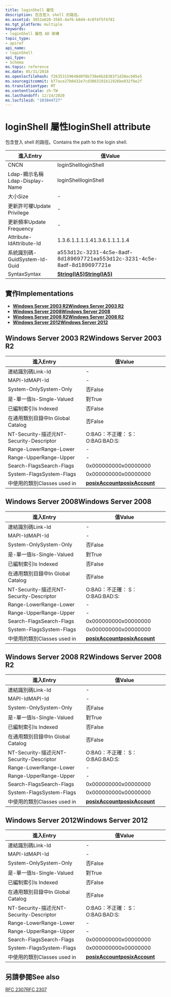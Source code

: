 ```yaml
---
title: loginShell 屬性
description: 包含登入 shell 的路徑。
ms.assetid: 3052a028-3565-4af6-b8d4-4c0f4f5f4781
ms.tgt_platform: multiple
keywords:
- loginShell 屬性 AD 架構
topic_type:
- apiref
api_name:
- loginShell
api_type:
- Schema
ms.topic: reference
ms.date: 05/31/2018
ms.openlocfilehash: f26353159648d0f8b738e6b28383f1d38ecb05e5
ms.sourcegitcommit: b77ace27b0432e7cd3863191b11926be032fbe2f
ms.translationtype: MT
ms.contentlocale: zh-TW
ms.lasthandoff: 12/14/2020
ms.locfileid: "103844727"
---
```

# <a name="loginshell-attribute"></a><span data-ttu-id="0a367-104">loginShell 屬性</span><span class="sxs-lookup"><span data-stu-id="0a367-104">loginShell attribute</span></span>

<span data-ttu-id="0a367-105">包含登入 shell 的路徑。</span><span class="sxs-lookup"><span data-stu-id="0a367-105">Contains the path to the login shell.</span></span>



| <span data-ttu-id="0a367-106">進入</span><span class="sxs-lookup"><span data-stu-id="0a367-106">Entry</span></span> | <span data-ttu-id="0a367-107">值</span><span class="sxs-lookup"><span data-stu-id="0a367-107">Value</span></span> |
|-------------------|--------------------------------------|
| <span data-ttu-id="0a367-108">CN</span><span class="sxs-lookup"><span data-stu-id="0a367-108">CN</span></span>                | <span data-ttu-id="0a367-109">loginShell</span><span class="sxs-lookup"><span data-stu-id="0a367-109">loginShell</span></span>                           |
| <span data-ttu-id="0a367-110">Ldap-顯示名稱</span><span class="sxs-lookup"><span data-stu-id="0a367-110">Ldap-Display-Name</span></span> | <span data-ttu-id="0a367-111">loginShell</span><span class="sxs-lookup"><span data-stu-id="0a367-111">loginShell</span></span>                           |
| <span data-ttu-id="0a367-112">大小</span><span class="sxs-lookup"><span data-stu-id="0a367-112">Size</span></span>              | \-                                   |
| <span data-ttu-id="0a367-113">更新許可權</span><span class="sxs-lookup"><span data-stu-id="0a367-113">Update Privilege</span></span>  | \-                                   |
| <span data-ttu-id="0a367-114">更新頻率</span><span class="sxs-lookup"><span data-stu-id="0a367-114">Update Frequency</span></span>  | \-                                   |
| <span data-ttu-id="0a367-115">Attribute-Id</span><span class="sxs-lookup"><span data-stu-id="0a367-115">Attribute-Id</span></span>      | <span data-ttu-id="0a367-116">1.3.6.1.1.1.1.4</span><span class="sxs-lookup"><span data-stu-id="0a367-116">1.3.6.1.1.1.1.4</span></span>                      |
| <span data-ttu-id="0a367-117">系統識別碼-Guid</span><span class="sxs-lookup"><span data-stu-id="0a367-117">System-Id-Guid</span></span>    | <span data-ttu-id="0a367-118">a553d12c-3231-4c5e-8adf-8d189697721e</span><span class="sxs-lookup"><span data-stu-id="0a367-118">a553d12c-3231-4c5e-8adf-8d189697721e</span></span> |
| <span data-ttu-id="0a367-119">Syntax</span><span class="sxs-lookup"><span data-stu-id="0a367-119">Syntax</span></span>            | [<span data-ttu-id="0a367-120">**String(IA5)**</span><span class="sxs-lookup"><span data-stu-id="0a367-120">**String(IA5)**</span></span>](s-string-ia5.md)  |



## <a name="implementations"></a><span data-ttu-id="0a367-121">實作</span><span class="sxs-lookup"><span data-stu-id="0a367-121">Implementations</span></span>

-   [<span data-ttu-id="0a367-122">**Windows Server 2003 R2**</span><span class="sxs-lookup"><span data-stu-id="0a367-122">**Windows Server 2003 R2**</span></span>](#windows-server-2003-r2)
-   [<span data-ttu-id="0a367-123">**Windows Server 2008**</span><span class="sxs-lookup"><span data-stu-id="0a367-123">**Windows Server 2008**</span></span>](#windows-server-2008)
-   [<span data-ttu-id="0a367-124">**Windows Server 2008 R2**</span><span class="sxs-lookup"><span data-stu-id="0a367-124">**Windows Server 2008 R2**</span></span>](#windows-server-2008-r2)
-   [<span data-ttu-id="0a367-125">**Windows Server 2012**</span><span class="sxs-lookup"><span data-stu-id="0a367-125">**Windows Server 2012**</span></span>](#windows-server-2012)

## <a name="windows-server-2003-r2"></a><span data-ttu-id="0a367-126">Windows Server 2003 R2</span><span class="sxs-lookup"><span data-stu-id="0a367-126">Windows Server 2003 R2</span></span>



| <span data-ttu-id="0a367-127">進入</span><span class="sxs-lookup"><span data-stu-id="0a367-127">Entry</span></span> | <span data-ttu-id="0a367-128">值</span><span class="sxs-lookup"><span data-stu-id="0a367-128">Value</span></span> |
|------------------------|---------------------------------------------------|
| <span data-ttu-id="0a367-129">連結識別碼</span><span class="sxs-lookup"><span data-stu-id="0a367-129">Link-Id</span></span>                | \-                                                |
| <span data-ttu-id="0a367-130">MAPI-Id</span><span class="sxs-lookup"><span data-stu-id="0a367-130">MAPI-Id</span></span>                | \-                                                |
| <span data-ttu-id="0a367-131">System-Only</span><span class="sxs-lookup"><span data-stu-id="0a367-131">System-Only</span></span>            | <span data-ttu-id="0a367-132">否</span><span class="sxs-lookup"><span data-stu-id="0a367-132">False</span></span>                                             |
| <span data-ttu-id="0a367-133">是-單一值</span><span class="sxs-lookup"><span data-stu-id="0a367-133">Is-Single-Valued</span></span>       | <span data-ttu-id="0a367-134">對</span><span class="sxs-lookup"><span data-stu-id="0a367-134">True</span></span>                                              |
| <span data-ttu-id="0a367-135">已編制索引</span><span class="sxs-lookup"><span data-stu-id="0a367-135">Is Indexed</span></span>             | <span data-ttu-id="0a367-136">否</span><span class="sxs-lookup"><span data-stu-id="0a367-136">False</span></span>                                             |
| <span data-ttu-id="0a367-137">在通用類別目錄中</span><span class="sxs-lookup"><span data-stu-id="0a367-137">In Global Catalog</span></span>      | <span data-ttu-id="0a367-138">否</span><span class="sxs-lookup"><span data-stu-id="0a367-138">False</span></span>                                             |
| <span data-ttu-id="0a367-139">NT-Security-描述元</span><span class="sxs-lookup"><span data-stu-id="0a367-139">NT-Security-Descriptor</span></span> | <span data-ttu-id="0a367-140">O:BAG：不正確： S：</span><span class="sxs-lookup"><span data-stu-id="0a367-140">O:BAG:BAD:S:</span></span>                                      |
| <span data-ttu-id="0a367-141">Range-Lower</span><span class="sxs-lookup"><span data-stu-id="0a367-141">Range-Lower</span></span>            | \-                                                |
| <span data-ttu-id="0a367-142">Range-Upper</span><span class="sxs-lookup"><span data-stu-id="0a367-142">Range-Upper</span></span>            | \-                                                |
| <span data-ttu-id="0a367-143">Search-Flags</span><span class="sxs-lookup"><span data-stu-id="0a367-143">Search-Flags</span></span>           | <span data-ttu-id="0a367-144">0x00000000</span><span class="sxs-lookup"><span data-stu-id="0a367-144">0x00000000</span></span>                                        |
| <span data-ttu-id="0a367-145">System-Flags</span><span class="sxs-lookup"><span data-stu-id="0a367-145">System-Flags</span></span>           | <span data-ttu-id="0a367-146">0x00000000</span><span class="sxs-lookup"><span data-stu-id="0a367-146">0x00000000</span></span>                                        |
| <span data-ttu-id="0a367-147">中使用的類別</span><span class="sxs-lookup"><span data-stu-id="0a367-147">Classes used in</span></span>        | [<span data-ttu-id="0a367-148">**posixAccount**</span><span class="sxs-lookup"><span data-stu-id="0a367-148">**posixAccount**</span></span>](c-posixaccount.md)<br/> |



## <a name="windows-server-2008"></a><span data-ttu-id="0a367-149">Windows Server 2008</span><span class="sxs-lookup"><span data-stu-id="0a367-149">Windows Server 2008</span></span>



| <span data-ttu-id="0a367-150">進入</span><span class="sxs-lookup"><span data-stu-id="0a367-150">Entry</span></span> | <span data-ttu-id="0a367-151">值</span><span class="sxs-lookup"><span data-stu-id="0a367-151">Value</span></span> |
|------------------------|---------------------------------------------------|
| <span data-ttu-id="0a367-152">連結識別碼</span><span class="sxs-lookup"><span data-stu-id="0a367-152">Link-Id</span></span>                | \-                                                |
| <span data-ttu-id="0a367-153">MAPI-Id</span><span class="sxs-lookup"><span data-stu-id="0a367-153">MAPI-Id</span></span>                | \-                                                |
| <span data-ttu-id="0a367-154">System-Only</span><span class="sxs-lookup"><span data-stu-id="0a367-154">System-Only</span></span>            | <span data-ttu-id="0a367-155">否</span><span class="sxs-lookup"><span data-stu-id="0a367-155">False</span></span>                                             |
| <span data-ttu-id="0a367-156">是-單一值</span><span class="sxs-lookup"><span data-stu-id="0a367-156">Is-Single-Valued</span></span>       | <span data-ttu-id="0a367-157">對</span><span class="sxs-lookup"><span data-stu-id="0a367-157">True</span></span>                                              |
| <span data-ttu-id="0a367-158">已編制索引</span><span class="sxs-lookup"><span data-stu-id="0a367-158">Is Indexed</span></span>             | <span data-ttu-id="0a367-159">否</span><span class="sxs-lookup"><span data-stu-id="0a367-159">False</span></span>                                             |
| <span data-ttu-id="0a367-160">在通用類別目錄中</span><span class="sxs-lookup"><span data-stu-id="0a367-160">In Global Catalog</span></span>      | <span data-ttu-id="0a367-161">否</span><span class="sxs-lookup"><span data-stu-id="0a367-161">False</span></span>                                             |
| <span data-ttu-id="0a367-162">NT-Security-描述元</span><span class="sxs-lookup"><span data-stu-id="0a367-162">NT-Security-Descriptor</span></span> | <span data-ttu-id="0a367-163">O:BAG：不正確： S：</span><span class="sxs-lookup"><span data-stu-id="0a367-163">O:BAG:BAD:S:</span></span>                                      |
| <span data-ttu-id="0a367-164">Range-Lower</span><span class="sxs-lookup"><span data-stu-id="0a367-164">Range-Lower</span></span>            | \-                                                |
| <span data-ttu-id="0a367-165">Range-Upper</span><span class="sxs-lookup"><span data-stu-id="0a367-165">Range-Upper</span></span>            | \-                                                |
| <span data-ttu-id="0a367-166">Search-Flags</span><span class="sxs-lookup"><span data-stu-id="0a367-166">Search-Flags</span></span>           | <span data-ttu-id="0a367-167">0x00000000</span><span class="sxs-lookup"><span data-stu-id="0a367-167">0x00000000</span></span>                                        |
| <span data-ttu-id="0a367-168">System-Flags</span><span class="sxs-lookup"><span data-stu-id="0a367-168">System-Flags</span></span>           | <span data-ttu-id="0a367-169">0x00000000</span><span class="sxs-lookup"><span data-stu-id="0a367-169">0x00000000</span></span>                                        |
| <span data-ttu-id="0a367-170">中使用的類別</span><span class="sxs-lookup"><span data-stu-id="0a367-170">Classes used in</span></span>        | [<span data-ttu-id="0a367-171">**posixAccount**</span><span class="sxs-lookup"><span data-stu-id="0a367-171">**posixAccount**</span></span>](c-posixaccount.md)<br/> |



## <a name="windows-server-2008-r2"></a><span data-ttu-id="0a367-172">Windows Server 2008 R2</span><span class="sxs-lookup"><span data-stu-id="0a367-172">Windows Server 2008 R2</span></span>



| <span data-ttu-id="0a367-173">進入</span><span class="sxs-lookup"><span data-stu-id="0a367-173">Entry</span></span> | <span data-ttu-id="0a367-174">值</span><span class="sxs-lookup"><span data-stu-id="0a367-174">Value</span></span> |
|------------------------|---------------------------------------------------|
| <span data-ttu-id="0a367-175">連結識別碼</span><span class="sxs-lookup"><span data-stu-id="0a367-175">Link-Id</span></span>                | \-                                                |
| <span data-ttu-id="0a367-176">MAPI-Id</span><span class="sxs-lookup"><span data-stu-id="0a367-176">MAPI-Id</span></span>                | \-                                                |
| <span data-ttu-id="0a367-177">System-Only</span><span class="sxs-lookup"><span data-stu-id="0a367-177">System-Only</span></span>            | <span data-ttu-id="0a367-178">否</span><span class="sxs-lookup"><span data-stu-id="0a367-178">False</span></span>                                             |
| <span data-ttu-id="0a367-179">是-單一值</span><span class="sxs-lookup"><span data-stu-id="0a367-179">Is-Single-Valued</span></span>       | <span data-ttu-id="0a367-180">對</span><span class="sxs-lookup"><span data-stu-id="0a367-180">True</span></span>                                              |
| <span data-ttu-id="0a367-181">已編制索引</span><span class="sxs-lookup"><span data-stu-id="0a367-181">Is Indexed</span></span>             | <span data-ttu-id="0a367-182">否</span><span class="sxs-lookup"><span data-stu-id="0a367-182">False</span></span>                                             |
| <span data-ttu-id="0a367-183">在通用類別目錄中</span><span class="sxs-lookup"><span data-stu-id="0a367-183">In Global Catalog</span></span>      | <span data-ttu-id="0a367-184">否</span><span class="sxs-lookup"><span data-stu-id="0a367-184">False</span></span>                                             |
| <span data-ttu-id="0a367-185">NT-Security-描述元</span><span class="sxs-lookup"><span data-stu-id="0a367-185">NT-Security-Descriptor</span></span> | <span data-ttu-id="0a367-186">O:BAG：不正確： S：</span><span class="sxs-lookup"><span data-stu-id="0a367-186">O:BAG:BAD:S:</span></span>                                      |
| <span data-ttu-id="0a367-187">Range-Lower</span><span class="sxs-lookup"><span data-stu-id="0a367-187">Range-Lower</span></span>            | \-                                                |
| <span data-ttu-id="0a367-188">Range-Upper</span><span class="sxs-lookup"><span data-stu-id="0a367-188">Range-Upper</span></span>            | \-                                                |
| <span data-ttu-id="0a367-189">Search-Flags</span><span class="sxs-lookup"><span data-stu-id="0a367-189">Search-Flags</span></span>           | <span data-ttu-id="0a367-190">0x00000000</span><span class="sxs-lookup"><span data-stu-id="0a367-190">0x00000000</span></span>                                        |
| <span data-ttu-id="0a367-191">System-Flags</span><span class="sxs-lookup"><span data-stu-id="0a367-191">System-Flags</span></span>           | <span data-ttu-id="0a367-192">0x00000000</span><span class="sxs-lookup"><span data-stu-id="0a367-192">0x00000000</span></span>                                        |
| <span data-ttu-id="0a367-193">中使用的類別</span><span class="sxs-lookup"><span data-stu-id="0a367-193">Classes used in</span></span>        | [<span data-ttu-id="0a367-194">**posixAccount**</span><span class="sxs-lookup"><span data-stu-id="0a367-194">**posixAccount**</span></span>](c-posixaccount.md)<br/> |



## <a name="windows-server-2012"></a><span data-ttu-id="0a367-195">Windows Server 2012</span><span class="sxs-lookup"><span data-stu-id="0a367-195">Windows Server 2012</span></span>



| <span data-ttu-id="0a367-196">進入</span><span class="sxs-lookup"><span data-stu-id="0a367-196">Entry</span></span> | <span data-ttu-id="0a367-197">值</span><span class="sxs-lookup"><span data-stu-id="0a367-197">Value</span></span> |
|------------------------|---------------------------------------------------|
| <span data-ttu-id="0a367-198">連結識別碼</span><span class="sxs-lookup"><span data-stu-id="0a367-198">Link-Id</span></span>                | \-                                                |
| <span data-ttu-id="0a367-199">MAPI-Id</span><span class="sxs-lookup"><span data-stu-id="0a367-199">MAPI-Id</span></span>                | \-                                                |
| <span data-ttu-id="0a367-200">System-Only</span><span class="sxs-lookup"><span data-stu-id="0a367-200">System-Only</span></span>            | <span data-ttu-id="0a367-201">否</span><span class="sxs-lookup"><span data-stu-id="0a367-201">False</span></span>                                             |
| <span data-ttu-id="0a367-202">是-單一值</span><span class="sxs-lookup"><span data-stu-id="0a367-202">Is-Single-Valued</span></span>       | <span data-ttu-id="0a367-203">對</span><span class="sxs-lookup"><span data-stu-id="0a367-203">True</span></span>                                              |
| <span data-ttu-id="0a367-204">已編制索引</span><span class="sxs-lookup"><span data-stu-id="0a367-204">Is Indexed</span></span>             | <span data-ttu-id="0a367-205">否</span><span class="sxs-lookup"><span data-stu-id="0a367-205">False</span></span>                                             |
| <span data-ttu-id="0a367-206">在通用類別目錄中</span><span class="sxs-lookup"><span data-stu-id="0a367-206">In Global Catalog</span></span>      | <span data-ttu-id="0a367-207">否</span><span class="sxs-lookup"><span data-stu-id="0a367-207">False</span></span>                                             |
| <span data-ttu-id="0a367-208">NT-Security-描述元</span><span class="sxs-lookup"><span data-stu-id="0a367-208">NT-Security-Descriptor</span></span> | <span data-ttu-id="0a367-209">O:BAG：不正確： S：</span><span class="sxs-lookup"><span data-stu-id="0a367-209">O:BAG:BAD:S:</span></span>                                      |
| <span data-ttu-id="0a367-210">Range-Lower</span><span class="sxs-lookup"><span data-stu-id="0a367-210">Range-Lower</span></span>            | \-                                                |
| <span data-ttu-id="0a367-211">Range-Upper</span><span class="sxs-lookup"><span data-stu-id="0a367-211">Range-Upper</span></span>            | \-                                                |
| <span data-ttu-id="0a367-212">Search-Flags</span><span class="sxs-lookup"><span data-stu-id="0a367-212">Search-Flags</span></span>           | <span data-ttu-id="0a367-213">0x00000000</span><span class="sxs-lookup"><span data-stu-id="0a367-213">0x00000000</span></span>                                        |
| <span data-ttu-id="0a367-214">System-Flags</span><span class="sxs-lookup"><span data-stu-id="0a367-214">System-Flags</span></span>           | <span data-ttu-id="0a367-215">0x00000000</span><span class="sxs-lookup"><span data-stu-id="0a367-215">0x00000000</span></span>                                        |
| <span data-ttu-id="0a367-216">中使用的類別</span><span class="sxs-lookup"><span data-stu-id="0a367-216">Classes used in</span></span>        | [<span data-ttu-id="0a367-217">**posixAccount**</span><span class="sxs-lookup"><span data-stu-id="0a367-217">**posixAccount**</span></span>](c-posixaccount.md)<br/> |



## <a name="see-also"></a><span data-ttu-id="0a367-218">另請參閱</span><span class="sxs-lookup"><span data-stu-id="0a367-218">See also</span></span>

<dl> <dt>

[<span data-ttu-id="0a367-219">RFC 2307</span><span class="sxs-lookup"><span data-stu-id="0a367-219">RFC 2307</span></span>](https://www.ietf.org/rfc/rfc2307.txt)
</dt> </dl>

 

 





